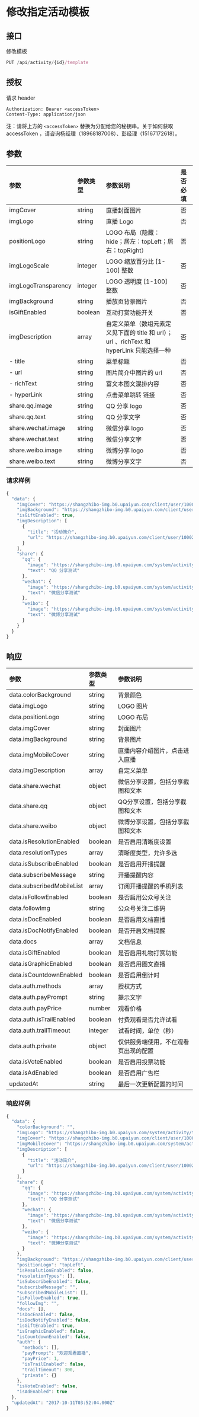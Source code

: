 # 修改指定活动模板

## 接口

修改模板

```javascript
PUT /api/activity/{id}/template
```

## 授权

请求 header

```text
Authorization: Bearer <accessToken>
Content-Type: application/json
```

注：请将上方的 `<accessToken>` 替换为分配给您的秘钥串。关于如何获取 accessToken ，请咨询杨经理（18968187008）、彭经理（15167172618）。

## 参数

| 参数 | 参数类型 | 参数说明 | 是否必填 |
| :--- | :--- | :--- | :--- |
| imgCover | string | 直播封面图片 | 否 |
| imgLogo | string | 直播 Logo | 否 |
| positionLogo | string | LOGO 布局（隐藏：hide；居左：topLeft；居右：topRight） | 否 |
| imgLogoScale | integer | LOGO 缩放百分比 \[1-100\] 整数 | 否 |
| imgLogoTransparency | integer | LOGO 透明度 \[1-100\] 整数 | 否 |
| imgBackground | string | 播放页背景图片 | 否 |
| isGiftEnabled | boolean | 互动打赏功能开关 | 否 |
| imgDescription | array | 自定义菜单（数组元素定义见下面的 title 和 url）；url 、richText 和 hyperLink 只能选择一种 | 否 |
| - title | string | 菜单标题 | 否 |
| - url | string | 图片简介中图片的 url | 否 |
| - richText | string | 富文本图文混排内容 | 否 |
| - hyperLink | string | 点击菜单跳转 链接 | 否 |
| share.qq.image | string | QQ 分享 logo | 否 |
| share.qq.text | string | QQ 分享文字 | 否 |
| share.wechat.image | string | 微信分享 logo | 否 |
| share.wechat.text | string | 微信分享文字 | 否 |
| share.weibo.image | string | 微博分享 logo | 否 |
| share.weibo.text | string | 微博分享文字 | 否 |

### 请求样例

```javascript
{
  "data": {
    "imgCover": "https://shangzhibo-img.b0.upaiyun.com/client/user/100020/1507690130834/1507690130805_01.jpg",
    "imgBackground": "https://shangzhibo-img.b0.upaiyun.com/client/user/100020/1507693918419/1507693918391_08.jpg",
    "isGiftEnabled": true,
    "imgDescription": [
      {
        "title": "活动简介",
        "url": "https://shangzhibo-img.b0.upaiyun.com/client/user/100020/1511935321718/1511935321682_01.jpg"
      } 
    ],
    "share": {
      "qq": {
        "image": "https://shangzhibo-img.b0.upaiyun.com/system/activity/template/default-share-img.png",
        "text": "QQ 分享测试"
      },
      "wechat": {
        "image": "https://shangzhibo-img.b0.upaiyun.com/system/activity/template/default-share-img.png",
        "text": "微信分享测试"
      },
      "weibo": {
        "image": "https://shangzhibo-img.b0.upaiyun.com/system/activity/template/default-share-img.png",
        "text": "微博分享测试"
      }
    }
  }
}
```

## 响应

| 参数 | 参数类型 | 参数说明 |
| :--- | :--- | :--- |
| data.colorBackground | string | 背景颜色 |
| data.imgLogo | string | LOGO 图片 |
| data.positionLogo | string | LOGO 布局 |
| data.imgCover | string | 封面图片 |
| data.imgBackground | string | 背景图片 |
| data.imgMobileCover | string | 直播内容介绍图片，点击进入直播 |
| data.imgDescription | array | 自定义菜单 |
| data.share.wechat | object | 微信分享设置，包括分享截图和文本 |
| data.share.qq | object | QQ分享设置，包括分享截图和文本 |
| data.share.weibo | object | 微博分享设置，包括分享截图和文本 |
| data.isResolutionEnabled | boolean | 是否启用清晰度设置 |
| data.resolutionTypes | array | 清晰度类型，允许多选 |
| data.isSubscribeEnabled | boolean | 是否启用开播提醒 |
| data.subscribeMessage | string | 开播提醒内容 |
| data.subscribedMobileList | array | 订阅开播提醒的手机列表 |
| data.isFollowEnabled | boolean | 是否启用公众号关注 |
| data.followImg | string | 公众号关注二维码 |
| data.isDocEnabled | boolean | 是否启用文档直播 |
| data.isDocNotifyEnabled | boolean | 是否开启文档提醒 |
| data.docs | array | 文档信息 |
| data.isGiftEnabled | boolean | 是否启用礼物打赏功能 |
| data.isGraphicEnabled | boolean | 是否启用图文直播 |
| data.isCountdownEnabled | boolean | 是否启用倒计时 |
| data.auth.methods | array | 授权方式 |
| data.auth.payPrompt | string | 提示文字 |
| data.auth.payPrice | number | 观看价格 |
| data.auth.isTrailEnabled | boolean | 付费观看是否允许试看 |
| data.auth.trailTimeout | integer | 试看时间，单位（秒） |
| data.auth.private | object | 仅供服务端使用，不在观看页出现的配置 |
| data.isVoteEnabled | boolean | 是否启用投票功能 |
| data.isAdEnabled | boolean | 是否启用广告栏 |
| updatedAt | string | 最后一次更新配置的时间 |

### 响应样例

```javascript
{
  "data": {
    "colorBackground": "",
    "imgLogo": "https://shangzhibo-img.b0.upaiyun.com/system/activity/template/default-logo.svg",
    "imgCover": "https://shangzhibo-img.b0.upaiyun.com/client/user/100020/1507690130834/1507690130805_01.jpg",
    "imgMobileCover": "https://shangzhibo-img.b0.upaiyun.com/system/activity/template/default-mobile-index.png",
    "imgDescription": [
      {
        "title": "活动简介",
        "url": "https://shangzhibo-img.b0.upaiyun.com/client/user/100020/1511935321718/1511935321682_01.jpg"
      }
    ],
    "share": {
      "qq": {
        "image": "https://shangzhibo-img.b0.upaiyun.com/system/activity/template/default-share-img.png",
        "text": "QQ 分享测试"
      },
      "wechat": {
        "image": "https://shangzhibo-img.b0.upaiyun.com/system/activity/template/default-share-img.png",
        "text": "微信分享测试"
      },
      "weibo": {
        "image": "https://shangzhibo-img.b0.upaiyun.com/system/activity/template/default-share-img.png",
        "text": "微博分享测试"
      }
    },
    "imgBackground": "https://shangzhibo-img.b0.upaiyun.com/client/user/100020/1507693918419/1507693918391_08.jpg",
    "positionLogo": "topLeft",
    "isResolutionEnabled": false,
    "resolutionTypes": [],
    "isSubscribeEnabled": false,
    "subscribeMessage": "",
    "subscribedMobileList": [],
    "isFollowEnabled": true,
    "followImg": "",
    "docs": [],
    "isDocEnabled": false,
    "isDocNotifyEnabled": false,
    "isGiftEnabled": true,
    "isGraphicEnabled": false,
    "isCountdownEnabled": false,
    "auth": {
      "methods": [],
      "payPrompt": "欢迎观看直播",
      "payPrice": 1,
      "isTrailEnabled": false,
      "trailTimeout": 300,
      "private": {}
    },
    "isVoteEnabled": false,
    "isAdEnabled": true
  },
  "updatedAt": "2017-10-11T03:52:04.000Z"
}
```

